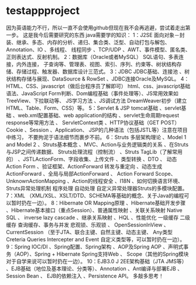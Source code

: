 # testappproject
因为英语能力不行，所以一直不会使用github但现在我不会再逃避，尝试着走出第一步。
这是我今后需要研究的东西
java需要学的知识：	
	1：J2SE
	面向对象－封装、继承、多态、内存的分析、递归、集合类、泛型、自动打包与解包、Annotation、IO 、多线程、
	线程同步 、TCP/UDP 、AWT、事件模型、匿名类、正则表达式、反射机制。
	2：数据库（Oracle或者MySQL）
	SQL语句、多表连接，内外连接， 子查询等、管理表、视图、索引、序列、约束等、树状结构存储、存储过程、触发器、数据库设计三范式。
	3：JDBC
	JDBC基础、连接池 、树状结构存储与展现、DataSource & RowSet 、JDBC连接Oracle及MySQL。
	4：HTML、CSS、javascript（做后台程序员了解即可）
	html、css、javascript基础语法、JavaScript Form判断、Dom编程基础（事件处理等）、JS常用效果如TreeView、下拉联动等、
	JS学习方法 、JS调试方法 DreamWeaver初步（建立HTML、Table、Form、CSS）等。
	5：Servlet & JSP
	tomcat基础 、servlet基础 、web.xml配置基础、web application的结构 、servlet生命周期request response等常用方法 、
	ServletContext类 、HTTP协议基础（GET POST）Cookie 、Session 、Application、 JSP的几种语法（包括JSTL等）注意在项目中练习，
	不要拘泥于语法细节而裹步不前。
	6：Struts
	多层架构理论 、Model 1 and Model 2 、Struts基本概念 、MVC、Action与业务逻辑类的关系 、在Struts与JSP之间传递数据、
	Struts处理流程（控制流） 、Struts TagLib（了解常用的） 、JSTLActionForm、字段收集、上传文件 、类型转换 、DTO 、
	动态Action Form 、验证框架、ActionForward 转发与重定向 、动态生成ActionForward 、全局与局部ActionForward 、
	Action Forward Scope、UnknownActionMapping 、Action的线程安全 、I18N 、如何切换语言环境、
	Struts异常处理机制 程序处理 自动处理 自定义异常处理器Struts的多模块配置。
	7：XML
	（XML/XSL、XSLT/DTD、SCHEMA等基础的概念、关于Java的编程可以暂时扔在一边）。
	8：Hibernate
	OR Mapping原理 、Hibernate基础开发步骤 、Hibernate基本接口（重点Session）、普通属性映射 、关联关系映射 Native SQL 、
	inverse lazy cascade 、继承关系映射 、HQL 、性能优化 一级缓存 二级缓存 查询缓存、事务与并发 悲观锁、乐观锁 、
	OpenSessionInView 、CurrentSession （至于JTA、联合主键、自然主键、动态主键、
	Any类型 Creteria Queries Intercepter and Event 自定义类型等，可以暂时扔在一边）。
	9：Spring
	IOC/DI 、Spring配置、Spring架构 、AOP及Spring AOP 、声明式事务（AOP）、Spring + Hibernate Spring支持Web 、
	Scope（其他的Spring模块对于自学来说可以暂时扔在一边）。
	10：EJB3.0
	J 2EE架构基础（JTA JMS等） 、EJB基础（地位及基本理论、分类等）、Annotation 、Ant编译与部署EJB 、Session Bean 、
	EJB的依赖注入 、Persistence API。
  多敲多思考！
